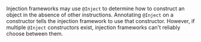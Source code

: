 Injection frameworks may use `@Inject` to determine how to construct an object
in the absence of other instructions. Annotating `@Inject` on a constructor
tells the injection framework to use that constructor. However, if multiple
`@Inject` constructors exist, injection frameworks can't reliably choose between
them.
